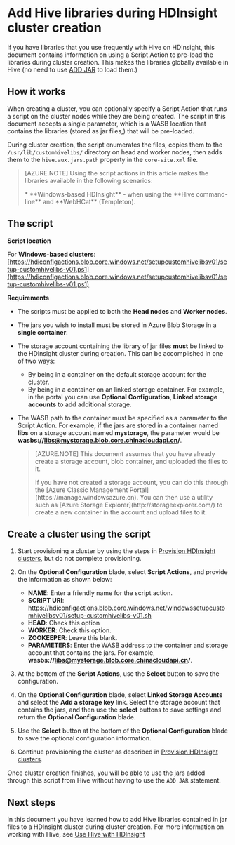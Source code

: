<properties
    pageTitle="Add Hive libraries during HDInsight cluster creation | Azure"
    description="Learn how to add Hive libraries (jar files,) to an HDInsight cluster during cluster creation."
    services="hdinsight"
    documentationcenter=""
    author="Blackmist"
    manager="jhubbard"
    editor="cgronlun" />
<tags
    ms.assetid="2fd74b8d-c006-45c6-a9e2-72ff5d2d978a"
    ms.service="hdinsight"
    ms.devlang="na"
    ms.topic="article"
    ms.tgt_pltfrm="na"
    ms.workload="big-data"
    ms.date="09/20/2016"
    wacn.date=""
    ms.author="larryfr" />

# Add Hive libraries during HDInsight cluster creation
If you have libraries that you use frequently with Hive on HDInsight, this document contains information on using a Script Action to pre-load the libraries during cluster creation. This makes the libraries globally available in Hive (no need to use [ADD JAR](https://cwiki.apache.org/confluence/display/Hive/LanguageManual+Cli) to load them.)

## How it works
When creating a cluster, you can optionally specify a Script Action that runs a script on the cluster nodes while they are being created. The script in this document accepts a single parameter, which is a WASB location that contains the libraries (stored as jar files,) that will be pre-loaded.

During cluster creation, the script enumerates the files, copies them to the `/usr/lib/customhivelibs/` directory on head and worker nodes, then adds them to the `hive.aux.jars.path` property in the `core-site.xml` file.

> [AZURE.NOTE]
> Using the script actions in this article makes the libraries available in the following scenarios:
><p>
> * **Windows-based HDInsight** - when using the **Hive command-line** and **WebHCat** (Templeton).
>
>

## The script
**Script location**

For **Windows-based clusters**: [https://hdiconfigactions.blob.core.windows.net/setupcustomhivelibsv01/setup-customhivelibs-v01.ps1](https://hdiconfigactions.blob.core.windows.net/setupcustomhivelibsv01/setup-customhivelibs-v01.ps1)

**Requirements**

* The scripts must be applied to both the **Head nodes** and **Worker nodes**.
* The jars you wish to install must be stored in Azure Blob Storage in a **single container**.
* The storage account containing the library of jar files **must** be linked to the HDInsight cluster during creation. This can be accomplished in one of two ways:

  * By being in a container on the default storage account for the cluster.
  * By being in a container on an linked storage container. For example, in the portal you can use **Optional Configuration**, **Linked storage accounts** to add additional storage.
* The WASB path to the container must be specified as a parameter to the Script Action. For example, if the jars are stored in a container named **libs** on a storage account named **mystorage**, the parameter would be **wasbs://libs@mystorage.blob.core.chinacloudapi.cn/**.

  > [AZURE.NOTE]
  > This document assumes that you have already create a storage account, blob container, and uploaded the files to it.
  ><p>
  > If you have not created a storage account, you can do this through the [Azure Classic Management Portal](https://manage.windowsazure.cn). You can then use a utility such as [Azure Storage Explorer](http://storageexplorer.com/) to create a new container in the account and upload files to it.
  >
  >

## Create a cluster using the script

1. Start provisioning a cluster by using the steps in [Provision HDInsight clusters](/documentation/articles/hdinsight-provision-clusters-v1/#portal), but do not complete provisioning.
2. On the **Optional Configuration** blade, select **Script Actions**, and provide the information as shown below:

   * **NAME**: Enter a friendly name for the script action.
   * **SCRIPT URI**: https://hdiconfigactions.blob.core.windows.net/windowssetupcustomhivelibsv01/setup-customhivelibs-v01.sh
   * **HEAD**: Check this option
   * **WORKER**: Check this option.
   * **ZOOKEEPER**: Leave this blank.
   * **PARAMETERS**: Enter the WASB address to the container and storage account that contains the jars. For example, **wasbs://libs@mystorage.blob.core.chinacloudapi.cn/**.
3. At the bottom of the **Script Actions**, use the **Select** button to save the configuration.
4. On the **Optional Configuration** blade, select **Linked Storage Accounts** and select the **Add a storage key** link. Select the storage account that contains the jars, and then use the **select** buttons to save settings and return the **Optional Configuration** blade.
5. Use the **Select** button at the bottom of the **Optional Configuration** blade to save the optional configuration information.
6. Continue provisioning the cluster as described in [Provision HDInsight clusters](/documentation/articles/hdinsight-provision-clusters-v1/#portal).

Once cluster creation finishes, you will be able to use the jars added through this script from Hive without having to use the `ADD JAR` statement.

## Next steps
In this document you have learned how to add Hive libraries contained in jar files to a HDInsight cluster during cluster creation. For more information on working with Hive, see [Use Hive with HDInsight](/documentation/articles/hdinsight-use-hive/)

